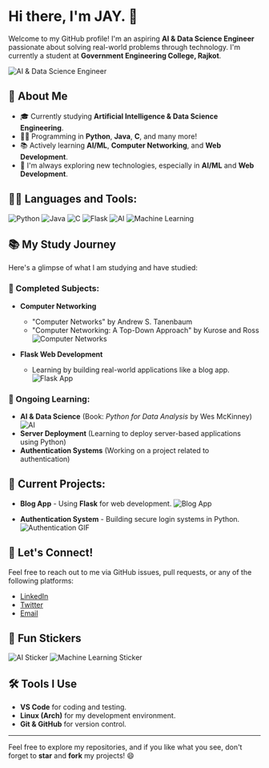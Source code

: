 # Hi there, I'm JAY. 👋

Welcome to my GitHub profile! I'm an aspiring **AI & Data Science Engineer** passionate about solving real-world problems through technology. I'm currently a student at **Government Engineering College, Rajkot**.

![AI & Data Science Engineer](https://media.giphy.com/media/7oJvDb0gCoR3k/giphy.gif)

## 🚀 About Me
- 🎓 Currently studying **Artificial Intelligence & Data Science Engineering**.
- 🧑‍💻 Programming in **Python**, **Java**, **C**, and many more!
- 📚 Actively learning **AI/ML**, **Computer Networking**, and **Web Development**.
- 🌱 I'm always exploring new technologies, especially in **AI/ML** and **Web Development**.

## 🧑‍💻 Languages and Tools:
![Python](https://img.shields.io/badge/Python-3776AB?style=flat-square&logo=python&logoColor=white)
![Java](https://img.shields.io/badge/Java-007396?style=flat-square&logo=java&logoColor=white)
![C](https://img.shields.io/badge/C-A8B9CC?style=flat-square&logo=c&logoColor=white)
![Flask](https://img.shields.io/badge/Flask-000000?style=flat-square&logo=flask&logoColor=white)
![AI](https://img.shields.io/badge/AI-00A9E0?style=flat-square&logo=artificialintelligence&logoColor=white)
![Machine Learning](https://img.shields.io/badge/Machine%20Learning-FFD700?style=flat-square&logo=tensorflow&logoColor=black)

## 📚 My Study Journey
Here's a glimpse of what I am studying and have studied:

### 📘 Completed Subjects:
- **Computer Networking**
  - "Computer Networks" by Andrew S. Tanenbaum
  - "Computer Networking: A Top-Down Approach" by Kurose and Ross
  ![Computer Networks](https://media.giphy.com/media/l0HlY3F1YZ5JY1Q1O/giphy.gif)

- **Flask Web Development**
  - Learning by building real-world applications like a blog app.
  ![Flask App](https://media.giphy.com/media/3oFzmvbfG3vKhL3xK4/giphy.gif)

### 📖 Ongoing Learning:
- **AI & Data Science** (Book: *Python for Data Analysis* by Wes McKinney)
  ![AI](https://media.giphy.com/media/3o7TKwXmIH5rOUz7vK/giphy.gif)
- **Server Deployment** (Learning to deploy server-based applications using Python)
- **Authentication Systems** (Working on a project related to authentication)

## 🔭 Current Projects:
- **Blog App** - Using **Flask** for web development.
  ![Blog App](https://media.giphy.com/media/1xvRf97rXjXcZTNe9D/giphy.gif)

- **Authentication System** - Building secure login systems in Python.
  ![Authentication GIF](https://media.giphy.com/media/l0MYsszRul5xm1V5C/giphy.gif)

## 💬 Let's Connect!
Feel free to reach out to me via GitHub issues, pull requests, or any of the following platforms:
- [LinkedIn](#)
- [Twitter](#)
- [Email](#)

## 🎨 Fun Stickers
![AI Sticker](https://giphy.com/stickers/Asigmo-ai-htNR9pecaG0wholr7x)
![Machine Learning Sticker](https://giphy.com/stickers/Asigmo-ai-htNR9pecaG0wholr7x)

## 🛠️ Tools I Use
- **VS Code** for coding and testing.
- **Linux (Arch)** for my development environment.
- **Git & GitHub** for version control.

---

Feel free to explore my repositories, and if you like what you see, don't forget to **star** and **fork** my projects! 😄
